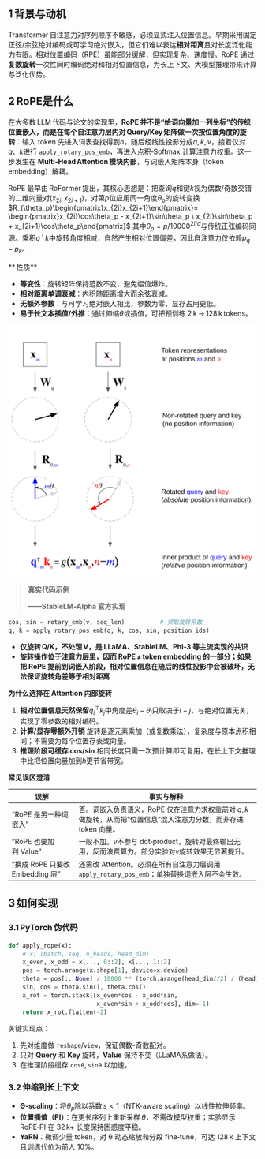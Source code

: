 ## 1 背景与动机
Transformer 自注意力对序列顺序不敏感，必须显式注入位置信息。早期采用固定正弦/余弦绝对编码或可学习绝对嵌入，但它们难以表达**相对距离**且对长度泛化能力有限。相对位置编码（RPE）虽能部分缓解，但实现复杂、速度慢。RoPE 通过**复数旋转**一次性同时编码绝对和相对位置信息，为长上下文、大模型推理带来计算与泛化优势。

## 2 RoPE是什么
在大多数 LLM 代码与论文的实现里，**RoPE 并不是“给词向量加一列坐标”的传统位置嵌入，而是在每个自注意力层内对 Query/Key 矩阵做一次按位置角度的旋转**：输入 token 先进入词表查找得到$h$，随后经线性投影分成$q,k,v$，接着仅对$q$、$k$进行 `apply_rotary_pos_emb`，再进入点积‑Softmax 计算注意力权重。这一步发生在 **Multi‑Head Attention 模块内部**，与词嵌入矩阵本身（token embedding）解耦。

RoPE 最早由 RoFormer 提出，其核心思想是：把查询$q$和键$k$视为偶数/奇数交错的二维向量对$(x_{2i},x_{2i+1})$，对第$p$位应用同一角度$\theta_p$的旋转变换  
$R_{\theta_p}\begin{pmatrix}x_{2i}x_{2i+1}\end{pmatrix}= \begin{pmatrix}x_{2i}\cos\theta_p - x_{2i+1}\sin\theta_p \ x_{2i}\sin\theta_p + x_{2i+1}\cos\theta_p\end{pmatrix}$ 
其中$\theta_p = p/10000^{2i/d}$与传统正弦编码同源。乘积$q^\top k$中旋转角度相减，自然产生相对位置偏差，因此自注意力仅依赖$p_q-p_k$。



** 性质**

+ **等变性**：旋转矩阵保持范数不变，避免幅值爆炸。
+ **相对距离单调衰减**：内积随距离增大而余弦衰减。
+ **无额外参数**：与可学习绝对嵌入相比，参数为零，显存占用更低。
+ **易于长文本插值/外推**：通过伸缩$\theta$或插值，可把预训练 2 k → 128 k tokens。

![](../assets/images/RoPE-相对距离感知的秘密/1753274760986-0762e21b-4b65-45c7-b5e0-1af4f2414fb4.png)



> **真实代码示例**
>
> **——StableLM‑Alpha 官方实现**
>

```python
cos, sin = rotary_emb(v, seq_len)          # 预取旋转系数  
q, k = apply_rotary_pos_emb(q, k, cos, sin, position_ids)  
```

+ **仅旋转 Q/K，不处理 V，是 LLaMA、StableLM、Phi‑3 等主流实现的共识**
+ **旋转操作位于注意力层里，因而 RoPE ≠ token embedding 的一部分；如果把 RoPE 提前到词嵌入阶段，相对位置信息在随后的线性投影中会被破坏，无法保证旋转角差等于相对距离**

**为什么选择在 Attention 内部旋转**

1. **相对位置信息天然保留**$q_i^\top k_j$中角度差$\theta_i-\theta_j$只取决于$i-j$，与绝对位置无关，实现了零参数的相对编码。
2. **计算/显存零额外开销** 旋转是逐元素乘加（或复数乘法），复杂度与原本点积相同；不需要为每个位置存表或向量。
3. **推理阶段可缓存 cos/sin** 相同长度只需一次预计算即可复用，在长上下文推理中比把位置向量加到$h$更节省带宽。

**常见误区澄清**

| **误解** | **事实与解释** |
| --- | --- |
| “RoPE 是另一种词嵌入” | 否。词嵌入负责语义，RoPE 仅在注意力求权重前对 $q,k$做旋转，从而把“位置信息”混入注意力分数，而非存进 token 向量。 |
| “RoPE 也要加到 Value” | 一般不加。$v$不参与 dot‑product，旋转对最终输出无用，反而浪费算力。部分实验对$v$旋转效果无显著提升。 |
| “换成 RoPE 只要改 Embedding 层” | 还需改 Attention。必须在所有自注意力层调用 `apply_rotary_pos_emb`；单独替换词嵌入层不会生效。 |


## 3 如何实现
### 3.1 PyTorch 伪代码
```python
def apply_rope(x):
    # x: (batch, seq, n_heads, head_dim)
    x_even, x_odd = x[..., 0::2], x[..., 1::2]
    pos = torch.arange(x.shape[1], device=x.device)
    theta = pos[:, None] / 10000 ** (torch.arange(head_dim//2) / (head_dim//2))
    sin, cos = theta.sin(), theta.cos()
    x_rot = torch.stack([x_even*cos - x_odd*sin,
                         x_even*sin + x_odd*cos], dim=-1)
    return x_rot.flatten(-2)
```

关键实现点：

1. 先对维度做 `reshape`/`view`，保证偶数-奇数配对。
2. 只对 **Query** 和 **Key** 旋转，**Value** 保持不变（LLaMA系做法）。
3. 在推理阶段缓存 `cosθ`, `sinθ` 以加速。

### 3.2 伸缩到长上下文
+ **Θ‑scaling**：将$\theta_p$除以系数 $s<1$（NTK-aware scaling）以线性拉伸频率。
+ **位置插值（PI）**：在更长序列上重新采样 $\theta$，不需改模型权重；实验显示 RoPE‑PI 在 32 k+ 长度保持困惑度平稳。
+ **YaRN**：微调少量 token，对 θ 动态缩放和分段 fine‑tune，可达 128 k 上下文且训练代价为前人 10%。
